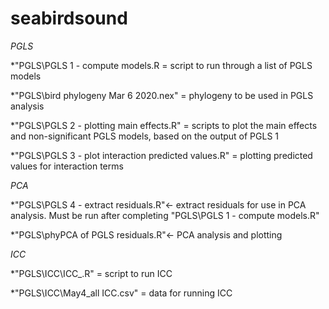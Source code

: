 # seabirdsound
*PGLS*

*"PGLS\PGLS 1 - compute models.R = script to run through a list of PGLS models 

*"PGLS\bird phylogeny Mar 6 2020.nex" = phylogeny to be used in PGLS analysis

*"PGLS\PGLS 2 - plotting main effects.R" =  scripts to plot the main effects and non-significant PGLS models, based on the output of  PGLS 1

*"PGLS\PGLS 3 -  plot interaction predicted values.R" = plotting predicted values for interaction terms

*PCA*

*"PGLS\PGLS 4 - extract residuals.R"<- extract residuals for use in PCA analysis. Must be run after completing "PGLS\PGLS 1 - compute models.R"

*"PGLS\phyPCA of PGLS residuals.R"<- PCA analysis and plotting

*ICC*

*"PGLS\ICC\ICC_.R" = script to run ICC

*"PGLS\ICC\May4_all ICC.csv" = data for running ICC
